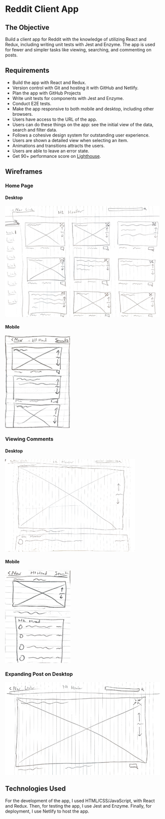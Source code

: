 # Reddit Client App

## The Objective

Build a client app for Reddit with the knowledge of utilizing React and Redux, including writing unit tests with Jest 
and Enzyme. The app is used for fewer and simpler tasks like viewing, searching, and commenting on posts.

## Requirements

 - Build the app with React and Redux.
 - Version control with Git and hosting it with GitHub and Netlify.
 - Plan the app with GitHub Projects
 - Write unit tests for components with Jest and Enzyme.
 - Conduct E2E tests.
 - Make the app responsive to both mobile and desktop, including other browsers.
 - Users have access to the URL of the app.
 - Users can do these things on the app: see the initial view of the data, search and filter data.
 - Follows a cohesive design system for outstanding user experience.
 - Users are shown a detailed view when selecting an item.
 - Animations and transitions attracts the users.
 - Users are able to leave an error state.
 - Get 90+ performance score on [Lighthouse](https://pagespeed.web.dev/).

## Wireframes

### Home Page

#### Desktop

<img title="Home Page Wireframe" alt="Home Page Wireframe" src="./IMG_16.jpg" width="500px">

#### Mobile

<img title="Home Page Wireframe" alt="Home Page Wireframe" src="./IMG_17.jpg" height="300px">

### Viewing Comments

#### Desktop

<img title="Home Page Wireframe" alt="Home Page Wireframe" src="./IMG_19.jpg" height="300px">

#### Mobile

<img title="Home Page Wireframe" alt="Home Page Wireframe" src="./IMG_18.jpg" height="300px">

### Expanding Post on Desktop

<img title="Home Page Wireframe" alt="Home Page Wireframe" src="./IMG_20.jpg" height="300px">

## Technologies Used

For the development of the app, I used HTML/CSS/JavaScript, with React and Redux. Then, for testing 
the app, I use Jest and Enzyme. Finally, for deployment, I use Netlify to host the app.